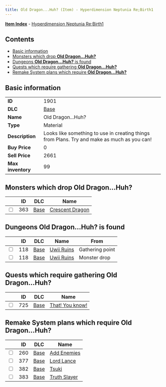 ```yaml
---
title: Old Dragon...Huh? (Item) - Hyperdimension Neptunia Re;Birth1
---
```


[**Item Index**](/neptunia/rb1/item/index.html) - [Hyperdimension Neptunia Re;Birth1](/neptunia/rb1)

## Contents

- [Basic information](#basic-information)
- [Monsters which drop **Old Dragon...Huh?**](#monsters-which-drop-old-dragonhuh)
- [Dungeons **Old Dragon...Huh?** is found](#dungeons-old-dragonhuh-is-found)
- [Quests which require gathering **Old Dragon...Huh?**](#quests-which-require-gathering-old-dragonhuh)
- [Remake System plans which require **Old Dragon...Huh?**](#remake-system-plans-which-require-old-dragonhuh)

## Basic information

|   |   |
| -- | -- |
| **ID** | 1901 |
| **DLC** | [Base](/neptunia/rb1/dlc/1-base.html) |
| **Name** | Old Dragon...Huh? |
| **Type** | Material |
| **Description** | Looks like something to use in creating things from Plans. Try and make as much as you can! |
| **Buy Price** | 0 |
| **Sell Price** | 2661 |
| **Max inventory** | 99 |


## Monsters which drop **Old Dragon...Huh?**

|    | ID | DLC | Name |
| -- | -- | --- | ---- |
| <input type="checkbox" id="rb1-monster-1-363" class="trackbox" /> | 363 | [Base](/neptunia/rb1/dlc/1-base.html) | [Crescent Dragon](/neptunia/rb1/monster/1-363-crescent-dragon.html) |


## Dungeons **Old Dragon...Huh?** is found

|    | ID | DLC | Name | From |
| -- | -- | --- | ---- | ---- |
| <input type="checkbox" id="rb1-dungeon-1-118" class="trackbox" /> | 118 | [Base](/neptunia/rb1/dlc/1-base.html) | [Uwii Ruins](/neptunia/rb1/dungeon/1-118-uwii-ruins.html) | Gathering point |
| <input type="checkbox" id="rb1-dungeon-1-118" class="trackbox" /> | 118 | [Base](/neptunia/rb1/dlc/1-base.html) | [Uwii Ruins](/neptunia/rb1/dungeon/1-118-uwii-ruins.html) | Monster drop |


## Quests which require gathering **Old Dragon...Huh?**

|    | ID | DLC | Name |
| -- | -- | --- | ---- |
| <input type="checkbox" id="rb1-quest-1-725" class="trackbox" /> | 725 | [Base](/neptunia/rb1/dlc/1-base.html) | [That! You know!](/neptunia/rb1/quest/1-725-that-you-know.html) |


## Remake System plans which require **Old Dragon...Huh?**

|    | ID | DLC | Name |
| -- | -- | --- | ---- |
| <input type="checkbox" id="rb1-quest-1-260" class="trackbox" /> | 260 | [Base](/neptunia/rb1/dlc/1-base.html) | [Add Enemies](/neptunia/rb1/quest/1-260-add-enemies.html) |
| <input type="checkbox" id="rb1-quest-1-377" class="trackbox" /> | 377 | [Base](/neptunia/rb1/dlc/1-base.html) | [Lord Lance](/neptunia/rb1/quest/1-377-lord-lance.html) |
| <input type="checkbox" id="rb1-quest-1-382" class="trackbox" /> | 382 | [Base](/neptunia/rb1/dlc/1-base.html) | [Tsuki](/neptunia/rb1/quest/1-382-tsuki.html) |
| <input type="checkbox" id="rb1-quest-1-383" class="trackbox" /> | 383 | [Base](/neptunia/rb1/dlc/1-base.html) | [Truth Slayer](/neptunia/rb1/quest/1-383-truth-slayer.html) |
